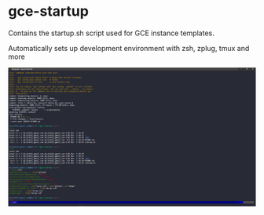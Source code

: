 # gce-startup

Contains the startup.sh script used for GCE instance templates.

Automatically sets up development environment with zsh, zplug, tmux and more

![alt text](https://github.com/duong/gce-startup/blob/master/example.PNG?raw=true)

